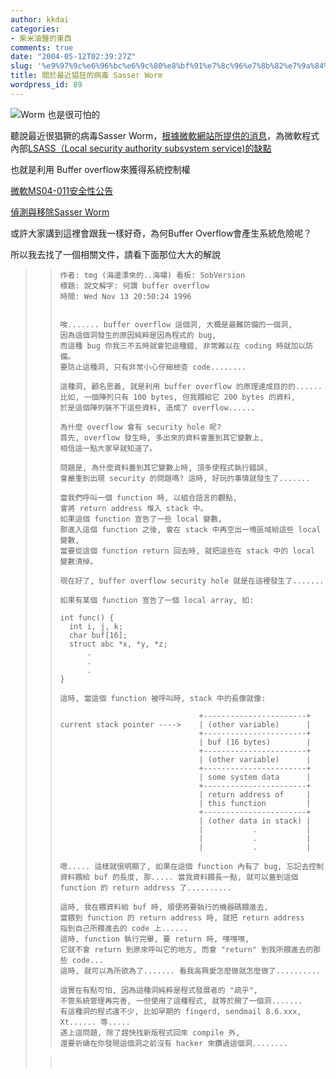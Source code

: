 ```yaml
---
author: kkdai
categories:
- 柴米油鹽的東西
comments: true
date: "2004-05-12T02:39:27Z"
slug: '%e9%97%9c%e6%96%bc%e6%9c%80%e8%bf%91%e7%8c%96%e7%8b%82%e7%9a%84%e7%97%85%e6%af%92-sasser-worm'
title: 關於最近猖狂的病毒 Sasser Worm
wordpress_id: 89
---
```


![~~Worm 也是很可怕的~~](http://www.evanlin.com/blog/archives/0512/worm.gif)



聽說最近很猖獗的病毒Sasser Worm，[根據微軟網站所提供的消息](http://www.microsoft.com/taiwan/security/incident/sasser.asp)，為微軟程式內部[LSASS（Local security authority subsystem service)的缺點](http://www.cve.mitre.org/cgi-bin/cvename.cgi?name=CAN-2003-0533)  

也就是利用 Buffer overflow來獲得系統控制權  






[微軟MS04-011安全性公告](http://www.microsoft.com/taiwan/security/bulletins/MS04-011.asp)


[偵測與移除Sasser
Worm](http://www.microsoft.com/taiwan/security/incident/sasser.asp)




  

或許大家講到這裡會跟我一樣好奇，為何Buffer Overflow會產生系統危險呢？  

所以我去找了一個相關文件，請看下面那位大大的解說  




<!--more-->


<blockquote>
  
>     
>     作者: tmg (海邊漂來的..海嘯) 看板: SobVersion
>     標題: 說文解字: 何謂 buffer overflow
>     時間: Wed Nov 13 20:50:24 1996
>     
>     
>     唉....... buffer overflow 這個洞, 大概是最難防備的一個洞,
>     因為這個洞發生的原因純粹是因為程式的 bug,
>     而這種 bug 你我三不五時就會犯這種錯, 非常難以在 coding 時就加以防備。
>     要防止這種洞, 只有非常小心仔細檢查 code........
>     
>     這種洞, 顧名思義, 就是利用 buffer overflow 的原理達成目的的......
>     比如, 一個陣列只有 100 bytes, 但我餵給它 200 bytes 的資料,
>     於是這個陣列裝不下這些資料, 造成了 overflow......
>     
>     為什麼 overflow 會有 security hole 呢?
>     首先, overflow 發生時, 多出來的資料會蓋到其它變數上,
>     相信這一點大家早就知道了。
>     
>     問題是, 為什麼資料蓋到其它變數上時, 頂多使程式執行錯誤,
>     會嚴重到出現 security 的問題嗎? 這時, 好玩的事情就發生了.......
>     
>     當我們呼叫一個 function 時, 以組合語言的觀點,
>     會將 return address 堆入 stack 中。
>     如果這個 function 宣告了一些 local 變數,
>     那進入這個 function 之後, 會在 stack 中再空出一塊區域給這些 local 變數,
>     當要從這個 function return 回去時, 就把這些在 stack 中的 local 變數清掉。
>     
>     現在好了, buffer overflow security hole 就是在這裡發生了.......
>     
>     如果有某個 function 宣告了一個 local array, 如:
>     
>     int func() {
>       int i, j, k;
>       char buf[16];
>       struct abc *x, *y, *z;
>           .
>           .
>           .
>     }
>     
>     這時, 當這個 function 被呼叫時, stack 中的長像就像:
>     
>                                    +-----------------------+
>     current stack pointer ---->    | (other variable)      |
>                                    +-----------------------+
>                                    | buf (16 bytes)        |
>                                    +-----------------------+
>                                    | (other variable)      |
>                                    +-----------------------+
>                                    | some system data      |
>                                    +-----------------------+
>                                    | return address of     |
>                                    | this function         |
>                                    +-----------------------+
>                                    | (other data in stack) |
>                                    |           .           |
>                                    |           .           |
>                                    |           .           |
>     
>     嗯..... 這樣就很明顯了, 如果在這個 function 內有了 bug, 忘記去控制
>     資料餵給 buf 的長度, 那..... 當我資料餵長一點, 就可以蓋到這個
>     function 的 return address 了..........
>     
>     這時, 我在餵資料給 buf 時, 順便將要執行的機器碼餵進去,
>     當餵到 function 的 return address 時, 就把 return address
>     指到自己所餵進去的 code 上......
>     這時, function 執行完畢, 要 return 時, 嘿嘿嘿,
>     它就不會 return 到原來呼叫它的地方, 而會 "return" 到我所餵進去的那些 code...
>     這時, 就可以為所欲為了....... 看我高興愛怎麼做就怎麼做了..........
>     
>     這實在有點可怕, 因為這種洞純粹是程式發展者的 "疏乎",
>     不管系統管理再完善, 一但使用了這種程式, 就等於開了一個洞.......
>     有這種洞的程式還不少, 比如早期的 fingerd, sendmail 8.6.xxx, Xt...... 等.....
>     遇上這問題, 除了趕快找新版程式回來 compile 外,
>     還要祈禱在你發現這個洞之前沒有 hacker 來鑽過這個洞........
>     
> 
> 
  
> 
> 　
> 
> 
</blockquote>
